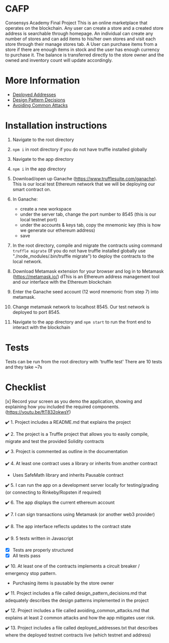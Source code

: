 # CAFP

Consensys Academy Final Project
This is an online marketplace that operates on the blockchain. Any user can create a store and a created store address is searchable through homepage. An individual can create any number of stores and can add items to his/her own stores and visit each store through their manage stores tab. A User can purchase items from a store if there are enough items in stock and the user has enough currency to purchase it. The balance is transferred directly to the store owner and the owned and inventory count will update accordingly.

# More Information

- [Deployed Addresses](https://github.com/MistuhMok/CAFP/blob/master/deployed_addresses.txt 'Deployed and Verified Contract Addresses on Rinkeby')
- [Design Pattern Decisions](https://github.com/MistuhMok/CAFP/blob/master/design_pattern_decisions.md 'Design Pattern Decisions')
- [Avoiding Common Attacks](https://github.com/MistuhMok/CAFP/blob/master/avoiding_common_attacks.md 'Avoiding Common Attacks')

# Installation instructions

1. Navigate to the root directory

2. `npm i` in root directory if you do not have truffle installed globally

3. Navigate to the app directory

4. `npm i` in the app directory

5. Download/open up Ganache (https://www.trufflesuite.com/ganache). This is our local test Ethereum network that we will be deploying our smart contract on.

6. In Ganache:

   - create a new workspace
   - under the server tab, change the port number to 8545 (this is our local testnet port)
   - under the accounts & keys tab, copy the mnemonic key (this is how we generate our ethereum address)
   - save

7. In the root directory, compile and migrate the contracts using command `truffle migrate` (If you do not have truffle installed globally use "./node_modules/.bin/truffle migrate") to deploy the contracts to the local network.

8. Download Metamask extension for your browser and log in to Metamask (https://metamask.io/) dThis is an Ethereum address management tool and our interface with the Ethereum blockchain

9. Enter the Ganache seed account (12 word mnemonic from step 7) into metamask.

10. Change metamask network to localhost 8545. Our test network is deployed to port 8545.

11. Navigate to the app directory and `npm start` to run the front end to interact with the blockchain

# Tests

Tests can be run from the root directory with 'truffle test'
There are 10 tests and they take ~7s

# Checklist

[x] Record your screen as you demo the application, showing and explaining how you included the required components. (https://youtu.be/ftT832okwsY)

✔️ 1. Project includes a README.md that explains the project

✔️ 2. The project is a Truffle project that allows you to easily compile, migrate and test the provided Solidity contracts

✔️ 3. Project is commented as outline in the documentation

✔️ 4. At least one contract uses a library or inherits from another contract

- Uses SafeMath library and inherits Pausable contract

✔️ 5. I can run the app on a development server locally for testing/grading (or connecting to Rinkeby/Ropsten if required)

✔️ 6. The app displays the current ethereum account

✔️ 7. I can sign transactions using Metamask (or another web3 provider)

✔️ 8. The app interface reflects updates to the contract state

✔️ 9. 5 tests written in Javascript

- [x] Tests are properly structured
- [x] All tests pass

✔️ 10. At least one of the contracts implements a circuit breaker / emergency stop pattern.

- Purchasing items is pausable by the store owner

✔️ 11. Project includes a file called design_pattern_decisions.md that adequately describes the design patterns implemented in the project

✔️ 12. Project includes a file called avoiding_common_attacks.md that explains at least 2 common attacks and how the app mitigates user risk.

✔️ 13. Project includes a file called deployed_addresses.txt that describes where the deployed testnet contracts live (which testnet and address)
